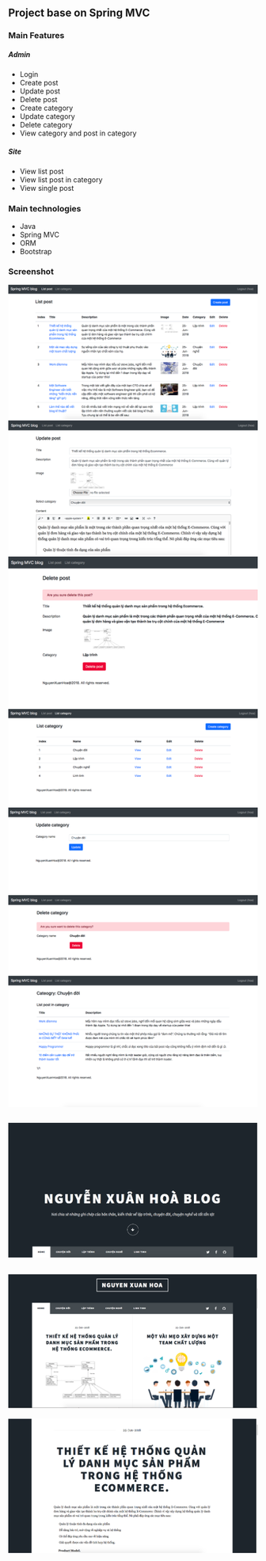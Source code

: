 ## Project base on Spring MVC

### Main Features

##### Admin
* Login
* Create post
* Update post
* Delete post
* Create category
* Update category
* Delete category
* View category and post in category

##### Site
* View list post
* View list post in category
* View single post


### Main technologies

* Java
* Spring MVC
* ORM
* Bootstrap


### Screenshot
![List post](./screenshot/list-post.png)
![Update post](./screenshot/update-post.png)
![Delete post](./screenshot/delete-post.png)
![List category](./screenshot/list-category.png)
![Update category](./screenshot/update-category.png)
![Delete category](./screenshot/delete-category.png)
![View category](./screenshot/category-view.png)

![Site home](./screenshot/site-home.png)
---
![Site home](./screenshot/site-list.png)
---
![Site home](./screenshot/single-post.png)